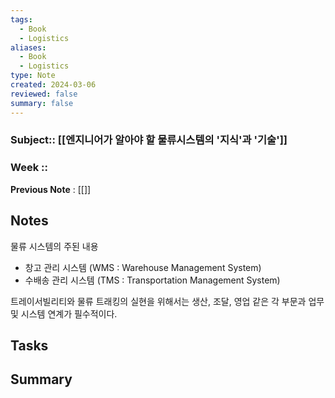 ```yaml
---
tags:
  - Book
  - Logistics
aliases:
  - Book
  - Logistics
type: Note
created: 2024-03-06
reviewed: false
summary: false
---
```

### Subject:: [[엔지니어가 알아야 할 물류시스템의 '지식'과 '기술']]
### Week :: 
**Previous Note** : [[]]

## Notes
물류 시스템의 주된 내용 
- 창고 관리 시스템 (WMS : Warehouse Management System)
- 수배송 관리 시스템 (TMS : Transportation Management System)

트레이서빌리티와 물류 트래킹의 실현을 위해서는 생산, 조달, 영업 같은 각 부문과 업무 및 시스템 연계가 필수적이다. 


## Tasks


## Summary



